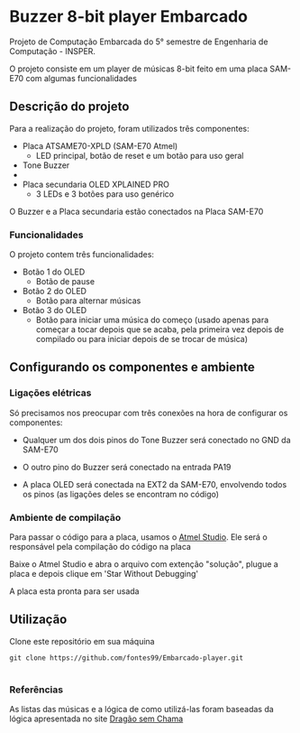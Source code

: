 # Buzzer 8-bit player Embarcado
Projeto de Computação Embarcada do 5° semestre de Engenharia de Computação - INSPER.

 O projeto consiste em um player de músicas 8-bit feito em uma placa SAM-E70 com algumas funcionalidades

## Descrição do projeto

Para a realização do projeto, foram utilizados três componentes:

 - Placa ATSAME70-XPLD (SAM-E70 Atmel)
	 - LED principal, botão de reset e um botão para uso geral
 - Tone Buzzer
 - 
 - Placa secundaria OLED XPLAINED PRO
	 - 3 LEDs e 3 botões para uso genérico

O Buzzer e a Placa secundaria estão conectados na Placa SAM-E70

### Funcionalidades

O projeto contem três funcionalidades:

 - Botão 1 do OLED
	 - Botão de pause
- Botão 2 do OLED
	 - Botão para alternar músicas
- Botão 3 do OLED
	 - Botão para iniciar uma música do começo (usado apenas para começar a tocar depois que se acaba, pela primeira vez depois de compilado ou para iniciar depois de se trocar de música)



## Configurando os componentes e ambiente

### Ligações elétricas
Só precisamos nos preocupar com três conexões na hora de configurar os componentes:

 - Qualquer um dos dois pinos do Tone Buzzer será conectado no GND da SAM-E70 

 - O outro pino do Buzzer será conectado na entrada PA19 

 - A placa OLED será conectada na EXT2 da SAM-E70, envolvendo todos os pinos (as ligações deles se encontram no código)

### Ambiente de compilação
Para passar o código para a placa, usamos o [Atmel Studio](https://www.microchip.com/mplab/avr-support/atmel-studio-7). Ele será o responsável pela compilação do código na placa

Baixe o Atmel Studio e abra o arquivo com extenção "solução", plugue a placa e depois clique em 'Star Without Debugging'

A placa esta pronta para ser usada


## Utilização 

Clone este repositório em sua máquina
	
	git clone https://github.com/fontes99/Embarcado-player.git



#
### Referências
As listas das músicas e a lógica de como utilizá-las foram baseadas da lógica apresentada no site [Dragão sem Chama](https://dragaosemchama.com/en/2019/02/songs-for-arduino/)


<!--stackedit_data:
eyJoaXN0b3J5IjpbLTE0MjE3ODkzMSwxNDkwOTA0OTQ4LDE5MT
A0NDkzMjAsMzMxNDk5ODExLC0xMTc5MTAwOTMzLC0yOTI0Mjk5
OTMsMTIyMjY3Nzk2MywxODA0NjcyMTExLDE3OTIyMTA0ODBdfQ
==
-->